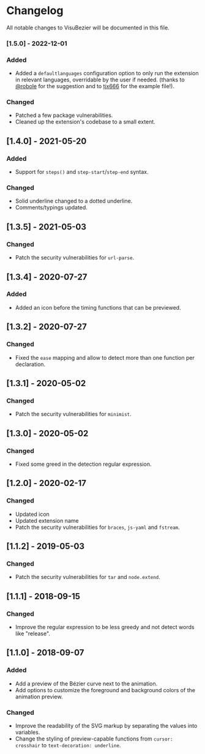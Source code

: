 # Changelog

All notable changes to VisuBezier will be documented in this file.

### [1.5.0] - 2022-12-01

### Added

-   Added a `defaultlanguages` configuration option to only run the extension in relevant languages, overridable by the user if needed. (thanks to [@robole](https://github.com/robole) for the suggestion and to [tjx666](https://github.com/tjx666) for the example file!).

### Changed

-   Patched a few package vulnerabilities.
-   Cleaned up the extension's codebase to a small extent.

## [1.4.0] - 2021-05-20

### Added

-   Support for `steps()` and `step-start`/`step-end` syntax.

### Changed

-   Solid underline changed to a dotted underline.
-   Comments/typings updated.

## [1.3.5] - 2021-05-03

### Changed

-   Patch the security vulnerabilities for `url-parse`.

## [1.3.4] - 2020-07-27

### Added

-   Added an icon before the timing functions that can be previewed.

## [1.3.2] - 2020-07-27

### Changed

-   Fixed the `ease` mapping and allow to detect more than one function per declaration.

## [1.3.1] - 2020-05-02

### Changed

-   Patch the security vulnerabilities for `minimist`.

## [1.3.0] - 2020-05-02

### Changed

-   Fixed some greed in the detection regular expression.

## [1.2.0] - 2020-02-17

### Changed

-   Updated icon
-   Updated extension name
-   Patch the security vulnerabilities for `braces`, `js-yaml` and `fstream`.

## [1.1.2] - 2019-05-03

### Changed

-   Patch the security vulnerabilities for `tar` and `node.extend`.

## [1.1.1] - 2018-09-15

### Changed

-   Improve the regular expression to be less greedy and not detect words like "release".

## [1.1.0] - 2018-09-07

### Added

-   Add a preview of the Bézier curve next to the animation.
-   Add options to customize the foreground and background colors of the animation preview.

### Changed

-   Improve the readability of the SVG markup by separating the values into variables.
-   Change the styling of preview-capable functions from `cursor: crosshair` to `text-decoration: underline`.
